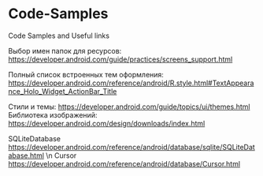 # Code-Samples
 Code Samples and Useful links
 
Выбор имен папок для ресурсов:
https://developer.android.com/guide/practices/screens_support.html
 
Полный список встроенных тем оформления:
https://developer.android.com/reference/android/R.style.html#TextAppearance_Holo_Widget_ActionBar_Title

Стили и темы:
https://developer.android.com/guide/topics/ui/themes.html
Библиотека изображений:
https://developer.android.com/design/downloads/index.html

SQLiteDatabase
https://developer.android.com/reference/android/database/sqlite/SQLiteDatabase.html
\n Cursor https://developer.android.com/reference/android/database/Cursor.html
